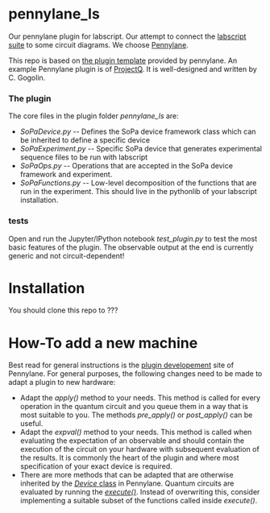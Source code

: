 # pennylane_ls
Our pennylane plugin for labscript. Our attempt to connect the [labscript suite](https://github.com/labscript-suite/) to some circuit diagrams. We choose [Pennylane](https://pennylane.ai/).

This repo is based on [the plugin template](https://github.com/XanaduAI/pennylane-plugin-template) provided by pennylane. An example Pennylane plugin is of [ProjectQ](https://github.com/XanaduAI/pennylane-pq). It is well-designed and written by C. Gogolin. 

### The plugin
The core files in the plugin folder _pennylane_ls_ are:

- _SoPaDevice.py_ -- Defines the SoPa device framework class which can be inherited to define a specific device
- _SoPaExperiment.py_ -- Specific SoPa device that generates experimental sequence files to be run with labscript 
- _SoPaOps.py_ -- Operations that are accepted in the SoPa device framework and experiment. 
- _SoPaFunctions.py_  -- Low-level decomposition of the functions that are run in the experiment. This should live in the pythonlib of your labscript installation.

### tests
Open and run the Jupyter/IPython notebook _test_plugin.py_ to test the most basic features of the plugin. The observable output at the end is currently generic and not circuit-dependent!

# Installation

You should clone this repo to ???

# How-To add a new machine

Best read for general instructions is the [plugin developement](https://pennylane.readthedocs.io/en/stable/development/plugins.html) site of Pennylane. For general purposes, the following changes need to be made to adapt a plugin to new hardware:

- Adapt the _apply()_ method to your needs. This method is called for every operation in the quantum circuit and you queue them in a way that is most suitable to you. The methods _pre_apply()_ or _post_apply()_ can be useful.
- Adapt the _expval()_ method to your needs. This method is called when evaluating the expectation of an observable and should contain the execution of the circuit on your hardware with subsequent evaluation of the results. It is commonly the heart of the plugin and where most specification of your exact device is required.
- There are more methods that can be adapted that are otherwise inherited by the [_Device_ class](https://pennylane.readthedocs.io/en/stable/code/api/pennylane.Device.html) in Pennylane. Quantum circuits are evaluated by running the [_execute()_](https://pennylane.readthedocs.io/en/stable/code/api/pennylane.Device.html#pennylane.Device.execute). Instead of overwriting this, consider implementing a suitable subset of the functions called inside _execute()_.

